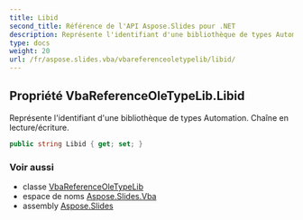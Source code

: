 ```yaml
---
title: Libid
second_title: Référence de l'API Aspose.Slides pour .NET
description: Représente l'identifiant d'une bibliothèque de types Automation. Chaîne en lecture/écriture.
type: docs
weight: 20
url: /fr/aspose.slides.vba/vbareferenceoletypelib/libid/
---
```


## Propriété VbaReferenceOleTypeLib.Libid

Représente l'identifiant d'une bibliothèque de types Automation. Chaîne en lecture/écriture.

```csharp
public string Libid { get; set; }
```

### Voir aussi

* classe [VbaReferenceOleTypeLib](../../vbareferenceoletypelib)
* espace de noms [Aspose.Slides.Vba](../../vbareferenceoletypelib)
* assembly [Aspose.Slides](../../../)

<!-- NE PAS ÉDITER : généré par xmldocmd pour Aspose.Slides.dll -->